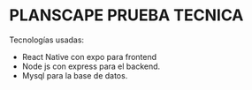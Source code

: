 # PLANSCAPE PRUEBA TECNICA

Tecnologías usadas:

* React Native con expo para frontend
* Node js con express para el backend.
* Mysql para la base de datos.
